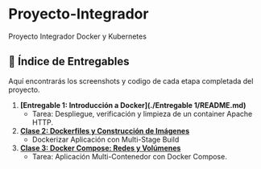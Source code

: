 # Proyecto-Integrador
Proyecto Integrador Docker y Kubernetes

## 🧭 Índice de Entregables

Aquí encontrarás los screenshots y codigo de cada etapa completada del proyecto.

1.  **[Entregable 1: Introducción a Docker](./Entregable 1/README.md)**
    * Tarea: Despliegue, verificación y limpieza de un container Apache HTTP.
2.  **[Clase 2: Dockerfiles y Construcción de Imágenes](./clase2/mi-app-express)**
    * Dockerizar Aplicación con Multi-Stage Build
3.  **[Clase 3: Docker Compose: Redes y Volúmenes](./clase1/README.md)**
    * Tarea: Aplicación Multi-Contenedor con Docker Compose.
